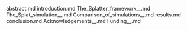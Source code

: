 abstract.md
introduction.md
The_Splatter_framework__.md
The_Splat_simulation__.md
Comparison_of_simulations__.md
results.md
conclusion.md
Acknowledgements__.md
Funding__.md
